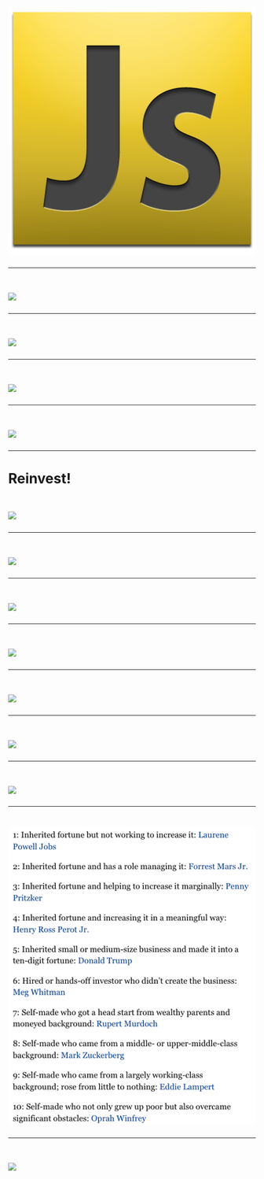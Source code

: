 
<!-- .slide: data-transition="concave"  data-background="../images/background.jpg"-->
# ![](../images/js_logo.png)

---

<!-- .slide: data-background="../images/background.jpg"-->
# ![](http://www.azquotes.com/picture-quotes/quote-complexity-is-your-enemy-any-fool-can-make-something-complicated-it-is-hard-to-keep-richard-branson-70-56-91.jpg)

---

<!-- .slide: data-background="../images/background.jpg"-->
# ![](https://www.denverlibrary.org/sites/dplorg/files/GetAJob.jpg)

---

<!-- .slide: data-background="../images/background.jpg"-->
# ![](http://static1.squarespace.com/static/5768572f725e25d6e06b4763/5788e236c4d04b0824843cb0/580a1683e4fcb511ae85ff4d/1482213239063/HlRcIuZr_400x400.jpeg?format=1000w)

---

<!-- .slide: data-background="../images/background.jpg"-->
# ![](http://www.solidsecondincome.com/wp-content/uploads/2015/07/second-income-slide.jpg)

---

<!-- .slide: data-background="../images/background.jpg"-->
# Reinvest!
# ![](https://cdn.vectorstock.com/i/thumb-large/68/55/5506855.jpg)

---

<!-- .slide: data-background="../images/background.jpg"-->
# ![](http://www.quotehd.com/imagequotes/authors10/fred-adler-quote-happiness-is-a-positive-cash-flow.jpg)

---

<!-- .slide: data-background="../images/background.jpg"-->
# ![](http://creatingapassiveincome.com/wp-content/uploads/2016/03/top-10-passive-income-ideas-2016.jpg)

---

<!-- .slide: data-background="../images/background.jpg"-->
# ![](https://3dprintingstocks.com/wp-content/uploads/2014/01/3D-printing-venture-capital.jpg)

---

<!-- .slide: data-background="../images/background.jpg"-->
# ![](https://image.slidesharecdn.com/venturecapital-140307012857-phpapp02/95/venture-capital-6-638.jpg?cb=1394156389)

---

<!-- .slide: data-background="../images/background.jpg"-->
# ![](http://i0.wp.com/www.newlovetimes.com/wp-content/uploads/2015/05/sheryl-sandberg-featured-on-the-cover-of-time-magazine.jpg)

---

<!-- .slide: data-background="../images/background.jpg"-->
# ![](https://s-media-cache-ak0.pinimg.com/originals/6c/f1/4f/6cf14f3054f447db1d5655b62d536e6f.png)

---

<!-- .slide: data-transition="concave"  data-background="../images/background.jpg"-->
# ![](../images/success.png)

---

<!-- .slide: data-background="../images/background.jpg"-->
# ![](http://www.azquotes.com/picture-quotes/quote-my-philosophy-in-life-is-that-you-only-live-once-live-life-to-its-fullest-richard-branson-95-99-85.jpg)


